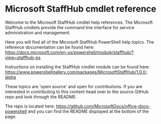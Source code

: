 # Microsoft StaffHub cmdlet reference

Welcome to the Microsoft StaffHub cmdlet help references. The Microsoft StaffHub cmdlets provide the command line interface for service administration and management.

Here you will find all of the Microsoft StaffHub PowerShell help topics. The reference documentation can be found here: https://docs.microsoft.com/en-us/powershell/module/staffhub/?view=staffhub-ps

Instructions on installing the StaffHub cmdlet module can be found here: https://www.powershellgallery.com/packages/MicrosoftStaffHub/1.0.0-alpha

These topics are 'open source' and open for contributions. If you are interested in contributing to this content head over to the source GitHub repo and look through the README. 

The repo is located here: https://github.com/MicrosoftDocs/office-docs-powershell and you can find the README displayed at the bottom of the page.
